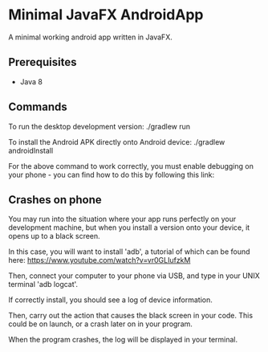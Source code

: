 # Minimal JavaFX AndroidApp

A minimal working android app written in JavaFX.

## Prerequisites

* Java 8

## Commands

To run the desktop development version:
./gradlew run

To install the Android APK directly onto Android device:
./gradlew androidInstall

For the above command to work correctly, you must enable debugging on your phone - you can find how to do this by following this link:



## Crashes on phone

You may run into the situation where your app runs perfectly on your development machine, but when you install a version onto your device, it opens up to a black screen.

In this case, you will want to install 'adb', a tutorial of which can be found here: https://www.youtube.com/watch?v=vr0GLIufzkM

Then, connect your computer to your phone via USB, and type in your UNIX terminal 'adb logcat'.

If correctly install, you should see a log of device information.

Then, carry out the action that causes the black screen in your code. This could be on launch, or a crash later on in your program.

When the program crashes, the log will be displayed in your terminal.
